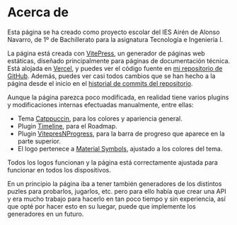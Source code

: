 # Acerca de
Esta página se ha creado como proyecto escolar del IES Airén de Alonso Navarro, de 1º de Bachillerato para la asignatura Tecnología e Ingeniería I.

La página está creada con [VitePress](https://vitepress.dev/), un generador de páginas web estáticas, diseñado principalmente para páginas de documentación técnica.
Está alojada en [Vercel](https://vercel.com), y puedes ver el código fuente en [mi repositorio de GitHub](https://github.com/Alonso287/PuzzleLabs).
Además, puedes ver casi todos cambios que se han hecho a la página desde el inicio en el [historial de commits del repositorio](https://github.com/Alonso287/PuzzleLabs/commits/main/).

Aunque la página parezca poco modificada, en realidad tiene varios plugins y modificaciones internas efectuadas manualmente, entre ellas:
- Tema [Catppuccin](https://vitepress.catppuccin.com/), para los colores y apariencia general.
- Plugin [Timeline](https://github.com/HanochMa/vitepress-markdown-timeline), para el Roadmap.
- Plugin [VitepresNProgress](https://github.com/ZhongxuYang/vitepress-plugin-nprogress/), para la barra de progreso que aparece en la parte superior.
- El logo pertenece a [Material Symbols](https://fonts.google.com/icons?selected=Material+Symbols+Outlined:crossword), ajustado a los colores del tema.

Todos los logos funcionan y la página está correctamente ajustada para funcionar en todos los dispositivos.

En un principio la página iba a tener también generadores de los distintos puzles para probarlos, jugarlos, etc. pero para ello había que crear una API y era mucho trabajo para hacerlo en tan poco tiempo y sin experiencia, así que opté por hacer esto en su luegar, puede que implemente los generadores en un futuro.